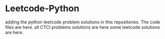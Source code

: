 # Leetcode-Python
adding the python leetcode problem solutions in this repositories. 
The code files are here.
all CTCI problems solutions are here
some leetcode solutions are here.







































































































































































































































































































































































































































































































































































































































































































































































































































































































































































































































































































































































































































